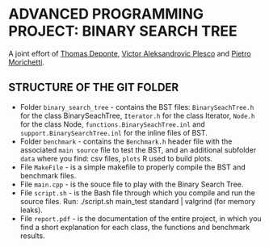 # ADVANCED PROGRAMMING PROJECT: BINARY SEARCH TREE
A joint effort of [Thomas Deponte](https://github.com/freakontrol), [Victor Aleksandrovic Plesco](https://github.com/victorplesco) and [Pietro Morichetti](https://github.com/wilsonjefferson).

## STRUCTURE OF THE GIT FOLDER
- Folder `binary_search_tree` - contains the BST files: `BinarySeachTree.h` for the class BinarySeachTree, `Iterator.h` for the class Iterator, `Node.h` for the class Node, `functions.BinarySeachTree.inl` and `support.BinarySearchTree.inl` for the inline files of BST.
- Folder `benchmark` - contains the `Benchmark.h` header file with the associated `main source` file to test the BST, and an additional subfolder `data` where you find: csv files, `plots` R used to build plots. 
- File `MakeFile` - is a simple makefile to properly compile the BST and benchmark files.
- File `main.cpp` - is the souce file to play with the Binary Search Tree.
- File `script.sh` - is the Bash file through which you compile and run the source files. Run: ./script.sh main_test standard | valgrind (for memory leaks). 
- File `report.pdf` - is the documentation of the entire project, in which you find a short explanation for each class, the functions and benchmark results.
